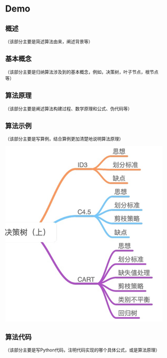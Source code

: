 # Demo



## 概述

（该部分主要是简述算法由来，阐述背景等）

## 基本概念

（该部分主要是归纳算法涉及到的基本概念，例如，决策树，叶子节点，根节点等）

## 算法原理

（该部分主要是阐述算法构建过程、数学原理和公式、伪代码等）

## 算法示例

（该部分主要是写算例，结合算例更加清楚地说明算法原理）

![](demo.assets/demo.png)





## 算法代码

（该部分主要是写Python代码，注明代码实现的哪个具体公式，或是算法原理）


